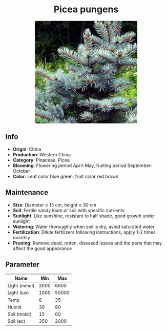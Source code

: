 <h1 align='center'>Picea pungens</h1>
<p align="center">
    <img 
        align='center'
        width='320'
        src="../images/picea pungens.png" 
        alt='Picea pungens' />
</p>

## Info

 - **Origin**: China
 - **Production**: Western China
 - **Category**: Pinaceae, Picea
 - **Blooming**: Flowering period April-May, fruiting period September-October
 - **Color**: Leaf color blue green, fruit color red brown

## Maintenance

 - **Size**: Diameter ≥ 15 cm, height ≥ 30 cm
 - **Soil**: Fertile sandy loam or soil with specific nutrients
 - **Sunlight**: Like sunshine, resistant to half shade, good growth under sunlight
 - **Watering**: Water thoroughly when soil is dry, avoid saturated water
 - **Fertilization**: Dilute fertilizers following instructions, apply 1-2 times monthly
 - **Pruning**: Remove dead, rotten, diseased leaves and the parts that may affect the good appearance

## Parameter

| Name         | Min  | Max   |
|--------------|------|-------|
| Light (mmol) | 3000 | 6600  |
| Light (lux)  | 1000 | 50000 |
| Temp         | 6    | 35    |
| Humid        | 30   | 80    |
| Soil (moist) | 15   | 60    |
| Soil (ec)    | 350  | 2000  |